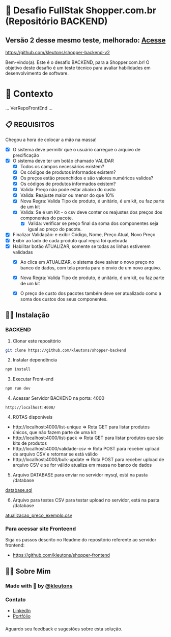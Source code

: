 # 🚀 Desafio FullStak Shopper.com.br (Repositório BACKEND)

## Versão 2 desse mesmo teste, melhorado: [Acesse](https://github.com/kleutons/shopper-backend-v2)
https://github.com/kleutons/shopper-backend-v2

Bem-vindo(a). Este é o desafio BACKEND, para a Shopper.com.br!
O objetivo deste desafio é um teste técnico para avaliar habilidades em desenvolvimento de software.

# 🧠 Contexto
... VerRepoFrontEnd ...

## 📋 REQUISITOS

Chegou a hora de colocar a mão na massa!
- [x] O sistema deve permitir que o usuário carregue o arquivo de precificação
- [x] O sistema deve ter um botão chamado VALIDAR
    - [x] Todos os campos necessários existem?
    - [x] Os códigos de produtos informados existem?
    - [x] Os preços estão preenchidos e são valores numéricos validos? 
    - [x] Os códigos de produtos informados existem?
    - [x] Valida: Preço não pode estar abaixo do custo
    - [x] Valida: Reajuste maior ou menor do que 10%
    - [x] Nova Regra: Valida Tipo de produto, é unitário, é um kit, ou faz parte de um kit
    - [x] Valida: Se é um Kit - o csv deve conter os reajustes dos preços dos componentes do pacote.
        - [x] Valida: verificar se preço final da soma dos componentes seja igual ao preço do pacote.
- [x] Finalizar Validação: e exibir Código, Nome, Preço Atual, Novo Preço
- [x] Exibir ao lado de cada produto qual regra foi quebrada
- [x] Habilitar botão ATUALIZAR, somente se todas as linhas estiverem validadas
    - [x] Ao clica em ATUALIZAR, o sistema deve salvar o novo preço no banco de dados, com tela pronta para o envio de um novo arquivo. 
    - [x] Nova Regra: Valida Tipo de produto, é unitário, é um kit, ou faz parte de um kit
    - [x] O preço de custo dos pacotes também deve ser atualizado como a soma dos custos dos seus componentes. 


## 👨‍💻 Instalação

### BACKEND

1. Clonar este repositório
```bash
git clone https://github.com/kleutons/shopper-backend
```

2. Instalar dependência 
```bash
npm install
```

3. Executar Front-end
```bash
npm run dev
```

4. Acessar Servidor BACKEND na porta: 4000
```
http://localhost:4000/
```

4. ROTAS disponiveis
- http://localhost:4000/list-unique  => Rota GET para listar produtos únicos, que não fazem parte de uma kit
- http://localhost:4000/list-pack    => Rota GET para listar produtos que são kits de produtos
- http://localhost:4000/validade-csv  => Rota POST para receber upload de arquivo CSV e retornar se está válido
- http://localhost:4000/bulk-update  => Rota POST para receber upload de arquivo CSV e se for válido atualiza em massa no banco de dados

5. Arquivo DATABASE para enviar no servidor mysql, está na pasta /database

[database.sql](./database/database.sql)

6. Arquivo para testes CSV para testar upload no servidor, está na pasta /database

[atualizacao_preco_exemplo.csv](./database/atualizacao_preco_exemplo.csv)


### Para acessar site Fronteend
Siga os passos descrito no Readme do repositório referente ao servidor frontend: 
- https://github.com/kleutons/shopper-frontend

## 👨‍💻 Sobre Mim
### Made with 💙 by [@kleutons](https://github.com/kleutons)

### Contato
- [LinkedIn](https://www.linkedin.com/in/kleuton-novais/)
- [Portfólio](https://kleuton.dev)

###
Aguardo seu feedback e sugestões sobre esta solução.